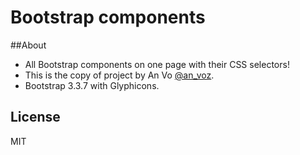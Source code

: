 Bootstrap components
=================

##About

* All Bootstrap components on one page with their CSS selectors! 
* This is the copy of project by An Vo [@an_voz](https://twitter.com/an_voz). 
* Bootstrap 3.3.7 with Glyphicons.

## License 
MIT 


